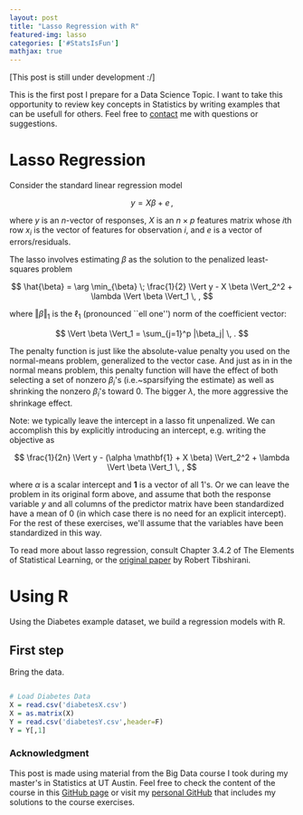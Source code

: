 ```yaml
---
layout: post
title: "Lasso Regression with R"
featured-img: lasso
categories: ['#StatsIsFun']
mathjax: true 
---
```


[This post is still under development :/]

This is the first post I prepare for a Data Science Topic. I want to take this opportunity to review key concepts in Statistics by writing examples that can be usefull for others. Feel free to [contact](https://nzunigag.github.io/contact/) me with questions or suggestions.

# Lasso Regression
Consider the standard linear regression model

$$
y = X \beta + e \, ,
$$

where $y$ is an $n$-vector of responses, $X$ is an $n \times p$ features matrix whose $i$th row $x_i$ is the vector of features for observation $i$, and $e$ is a vector of errors/residuals.

The lasso involves estimating $\beta$ as the solution to the penalized least-squares problem

$$
\hat{\beta} = \arg \min_{\beta} \; \frac{1}{2} \Vert y - X \beta \Vert_2^2 + \lambda \Vert \beta \Vert_1 \, ,
$$

where $\Vert \beta \Vert_1$ is the $\ell_1$ (pronounced ``ell one'') norm of the coefficient vector:

$$
\Vert \beta \Vert_1 = \sum_{j=1}^p |\beta_j| \, .
$$

The penalty function is just like the absolute-value penalty you used on the normal-means problem, generalized to the vector case.  And just as in in the normal means problem, this penalty function will have the effect of both selecting a set of nonzero $\beta_i$'s (i.e.~sparsifying the estimate) as well as shrinking the nonzero $\beta_i$'s toward 0.  The bigger $\lambda$, the more aggressive the shrinkage effect.

Note: we typically leave the intercept in a lasso fit unpenalized.  We can accomplish this by explicitly introducing an intercept, e.g. writing the objective as

$$
\frac{1}{2n} \Vert y - (\alpha \mathbf{1} + X \beta) \Vert_2^2 + \lambda \Vert \beta \Vert_1 \, ,
$$

where $\alpha$ is a scalar intercept and $\mathbf{1}$ is a vector of all 1's.  Or we can leave the problem in its original form above, and assume that both the response variable $y$ and all columns of the predictor matrix have been standardized have a mean of 0 (in which case there is no need for an explicit intercept).  For the rest of these exercises, we'll assume that the variables have been standardized in this way.

To read more about lasso regression, consult Chapter 3.4.2 of The Elements of Statistical Learning, or the [original paper](http://statweb.stanford.edu/~tibs/lasso/lasso.pdf) by Robert Tibshirani.

# Using R 

Using the Diabetes example dataset, we build a regression models with R.

## First step

Bring the data.

```R

# Load Diabetes Data
X = read.csv('diabetesX.csv')
X = as.matrix(X) 
Y = read.csv('diabetesY.csv',header=F)
Y = Y[,1]

```


### Acknowledgment 

This post is made using material from the Big Data course I took during my master's in Statistics at UT Austin. Feel free to check the content of the course in this [GitHub page](https://github.com/jgscott/SDS385) or visit my [personal GitHub](https://github.com/nzunigag/SDS-385-Statistical-Models-for-Big-Data) that includes my solutions to the course exercises.


